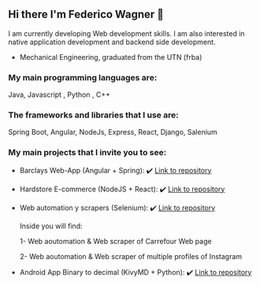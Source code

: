 ## Hi there I'm Federico Wagner 👋

I am currently developing Web development skills. I am also interested in native application development and backend side development.

- Mechanical Engineering, graduated from the UTN (frba)

###  My main programming languages are:
  Java, Javascript , Python , C++
  
###  The frameworks and libraries that I use are:
  Spring Boot, Angular, NodeJs, Express, React, Django, Salenium
  
  ### My main projects that I invite you to see:
  
- Barclays Web-App (Angular + Spring):  :heavy_check_mark: <a href="https://github.com/Federico-Wagner/AcademIT-ANGULAR-SPRINGBOOT" >Link to repository </a>
  
- Hardstore E-commerce (NodeJS + React): :heavy_check_mark: <a href="https://github.com/Federico-Wagner/HardStore-Ecomerce" >Link to repository </a>

- Web automation y scrapers (Selenium):  :heavy_check_mark: <a href="https://github.com/Federico-Wagner/Web-Scraping-Projects" >Link to repository </a>
  <p>Inside you will find:</p>
  <p>1- Web aoutomation & Web scraper of Carrefour Web page</p>
  <p>2- Web aoutomation & Web scraper of multiple profiles of Instagram</p>
  
- Android App Binary to decimal (KivyMD + Python):  :heavy_check_mark: <a href="https://github.com/Federico-Wagner/Android_App-Python_KivyMD" >Link to repository </a>
  

<!--
**Federico-Wagner/Federico-Wagner** is a ✨ _special_ ✨ repository because its `README.md` (this file) appears on your GitHub profile.

Here are some ideas to get you started:

- 🔭 I’m currently working on ...
- 🌱 I’m currently learning ...
- 👯 I’m looking to collaborate on ...
- 🤔 I’m looking for help with ...
- 💬 Ask me about ...
- 📫 How to reach me: ...
- 😄 Pronouns: ...
- ⚡ Fun fact: ...
-->

